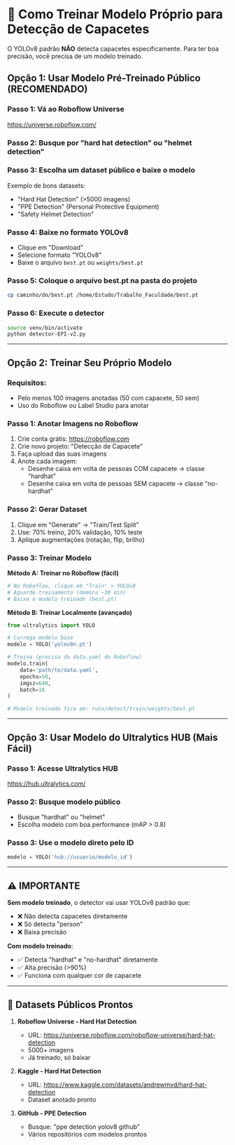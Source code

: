 # 🎯 Como Treinar Modelo Próprio para Detecção de Capacetes

O YOLOv8 padrão **NÃO** detecta capacetes especificamente. Para ter boa precisão, você precisa de um modelo treinado.

## Opção 1: Usar Modelo Pré-Treinado Público (RECOMENDADO)

### Passo 1: Vá ao Roboflow Universe
https://universe.roboflow.com/

### Passo 2: Busque por "hard hat detection" ou "helmet detection"

### Passo 3: Escolha um dataset público e baixe o modelo
Exemplo de bons datasets:
- "Hard Hat Detection" (>5000 imagens)
- "PPE Detection" (Personal Protective Equipment)
- "Safety Helmet Detection"

### Passo 4: Baixe no formato YOLOv8
- Clique em "Download"
- Selecione formato "YOLOv8"
- Baixe o arquivo `best.pt` ou `weights/best.pt`

### Passo 5: Coloque o arquivo best.pt na pasta do projeto
```bash
cp caminho/do/best.pt /home/Estudo/Trabalho_Faculdade/best.pt
```

### Passo 6: Execute o detector
```bash
source venv/bin/activate
python detector-EPI-v2.py
```

---

## Opção 2: Treinar Seu Próprio Modelo

### Requisitos:
- Pelo menos 100 imagens anotadas (50 com capacete, 50 sem)
- Uso do Roboflow ou Label Studio para anotar

### Passo 1: Anotar Imagens no Roboflow

1. Crie conta grátis: https://roboflow.com
2. Crie novo projeto: "Detecção de Capacete"
3. Faça upload das suas imagens
4. Anote cada imagem:
   - Desenhe caixa em volta de pessoas COM capacete → classe "hardhat"
   - Desenhe caixa em volta de pessoas SEM capacete → classe "no-hardhat"

### Passo 2: Gerar Dataset

1. Clique em "Generate" → "Train/Test Split"
2. Use: 70% treino, 20% validação, 10% teste
3. Aplique augmentações (rotação, flip, brilho)

### Passo 3: Treinar Modelo

**Método A: Treinar no Roboflow (fácil)**
```python
# No Roboflow, clique em "Train" > YOLOv8
# Aguarde treinamento (demora ~30 min)
# Baixe o modelo treinado (best.pt)
```

**Método B: Treinar Localmente (avançado)**
```python
from ultralytics import YOLO

# Carrega modelo base
modelo = YOLO('yolov8n.pt')

# Treina (precisa do data.yaml do Roboflow)
modelo.train(
    data='path/to/data.yaml',
    epochs=50,
    imgsz=640,
    batch=16
)

# Modelo treinado fica em: runs/detect/train/weights/best.pt
```

---

## Opção 3: Usar Modelo do Ultralytics HUB (Mais Fácil)

### Passo 1: Acesse Ultralytics HUB
https://hub.ultralytics.com/

### Passo 2: Busque modelo público
- Busque "hardhat" ou "helmet"
- Escolha modelo com boa performance (mAP > 0.8)

### Passo 3: Use o modelo direto pelo ID
```python
modelo = YOLO('hub://usuario/modelo_id')
```

---

## ⚠️ IMPORTANTE

**Sem modelo treinado**, o detector vai usar YOLOv8 padrão que:
- ❌ Não detecta capacetes diretamente
- ❌ Só detecta "person"
- ❌ Baixa precisão

**Com modelo treinado**:
- ✅ Detecta "hardhat" e "no-hardhat" diretamente
- ✅ Alta precisão (>90%)
- ✅ Funciona com qualquer cor de capacete

---

## 📝 Datasets Públicos Prontos

1. **Roboflow Universe - Hard Hat Detection**
   - URL: https://universe.roboflow.com/roboflow-universe/hard-hat-detection
   - 5000+ imagens
   - Já treinado, só baixar

2. **Kaggle - Hard Hat Detection**
   - URL: https://www.kaggle.com/datasets/andrewmvd/hard-hat-detection
   - Dataset anotado pronto

3. **GitHub - PPE Detection**
   - Busque: "ppe detection yolov8 github"
   - Vários repositórios com modelos prontos
